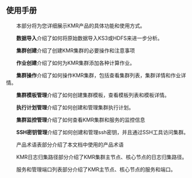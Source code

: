 ## 使用手册

　　本部分将为您详细展示KMR产品的具体功能和使用方式。

　　**数据导入**介绍了如何将原始数据导入KS3或HDFS来进一步分析。

　　**集群创建**介绍了创建KMR集群的必要操作和注意事项
  
　　**作业创建**介绍了如何为KMR集群添加各种计算作业。

　　**集群操作**介绍了如何操作KMR集群，包括查看集群列表，集群详情和作业详情。

　　**集群模板管理**介绍了如何创建集群模板，查看模板列表和模板详情。

　　**执行计划管理**介绍了如何创建和管理集群执行计划。
  
　　**集群监控管理**介绍了如何查看KMR集群和服务的监控信息

　　**SSH密钥管理**介绍了如何创建和管理ssh密钥，并且通过SSH工具访问集群。

　　产品术语表部分介绍了本文档中使用的产品术语

　　KMR日志归集路径部分介绍了KMR集群主节点、核心节点的日志归集路径。

　　服务和管理端口列表部分介绍了KMR主节点、核心节点的服务和端口。
